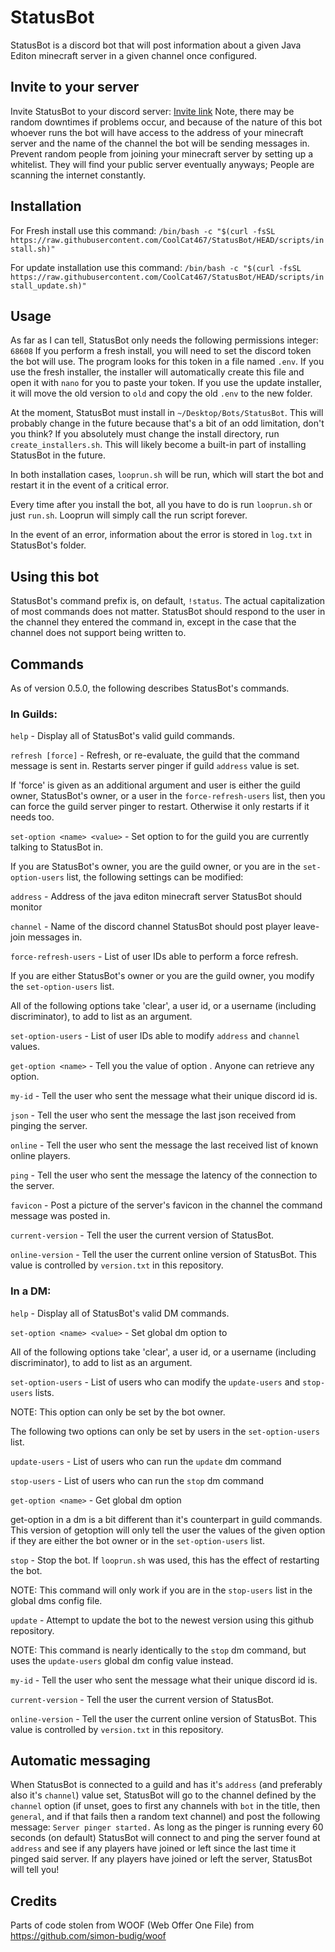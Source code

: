 # StatusBot
StatusBot is a discord bot that will post information about a given Java Editon minecraft server in a given channel once configured.

<!-- BADGIE TIME -->
<!-- END BADGIE TIME -->

## Invite to your server
Invite StatusBot to your discord server:
[Invite link](https://discord.com/api/oauth2/authorize?client_id=859890649535873044&permissions=68608&scope=bot)
Note, there may be random downtimes if problems occur, and because of the nature of
this bot whoever runs the bot will have access to the address of your minecraft server and
the name of the channel the bot will be sending messages in.
Prevent random people from joining your minecraft server by setting up a whitelist.
They will find your public server eventually anyways; People are scanning the internet
constantly.


## Installation
For Fresh install use this command:
`/bin/bash -c "$(curl -fsSL https://raw.githubusercontent.com/CoolCat467/StatusBot/HEAD/scripts/install.sh)"`

For update installation use this command:
`/bin/bash -c "$(curl -fsSL https://raw.githubusercontent.com/CoolCat467/StatusBot/HEAD/scripts/install_update.sh)"`


## Usage
As far as I can tell, StatusBot only needs the following permissions integer: `68608`
If you perform a fresh install, you will need to set the discord token the bot will use.
The program looks for this token in a file named `.env`. If you use the fresh installer,
the installer will automatically create this file and open it with `nano` for you to paste
your token. If you use the update installer, it will move the old version to `old` and copy
the old `.env` to the new folder.

At the moment, StatusBot must install in `~/Desktop/Bots/StatusBot`. This will
probably change in the future because that's a bit of an odd limitation, don't
you think? If you absolutely must change the install directory, run `create_installers.sh`.
This will likely become a built-in part of installing StatusBot in the future.

In both installation cases, `looprun.sh` will be run, which will start the bot and restart
it in the event of a critical error.

Every time after you install the bot, all you have to do is run `looprun.sh` or just
`run.sh`. Looprun will simply call the run script forever.

In the event of an error, information about the error is stored in `log.txt` in StatusBot's
folder.

## Using this bot
StatusBot's command prefix is, on default, `!status`. The actual capitalization of
most commands does not matter. StatusBot should respond to the user in the channel
they entered the command in, except in the case that the channel does not support
being written to.

## Commands
As of version 0.5.0, the following describes StatusBot's commands.

### In Guilds:
`help` - Display all of StatusBot's valid guild commands.

`refresh [force]` - Refresh, or re-evaluate, the guild that the command message is sent in.
 Restarts server pinger if guild `address` value is set.

 If 'force' is given as an additional argument and user is either
 the guild owner, StatusBot's owner, or a user in the `force-refresh-users` list,
 then you can force the guild server pinger to restart. Otherwise it only restarts if
 it needs too.

`set-option <name> <value>` - Set option <name> to <value> for the guild you are currently
  talking to StatusBot in.

  If you are StatusBot's owner, you are the guild owner, or you are in the
  `set-option-users` list, the following settings can be modified:

   `address` - Address of the java editon minecraft server StatusBot should monitor

   `channel` - Name of the discord channel StatusBot should post player leave-join messages in.

   `force-refresh-users` - List of user IDs able to perform a force refresh.

  If you are either StatusBot's owner or you are the guild owner, you modify the
  `set-option-users` list.

  All of the following options take 'clear', a user id, or a username (including discriminator),
  to add to list as an argument.

   `set-option-users` - List of user IDs able to modify `address` and `channel` values.

`get-option <name>` - Tell you the value of option <name>. Anyone can retrieve any option.

`my-id` - Tell the user who sent the message what their unique discord id is.

`json` - Tell the user who sent the message the last json received from pinging the server.

`online` - Tell the user who sent the message the last received list of known online players.

`ping` - Tell the user who sent the message the latency of the connection to the server.

`favicon` - Post a picture of the server's favicon in the channel the command message was posted in.

`current-version` - Tell the user the current version of StatusBot.

`online-version` - Tell the user the current online version of StatusBot.
This value is controlled by `version.txt` in this repository.


### In a DM:
`help` - Display all of StatusBot's valid DM commands.

`set-option <name> <value>` - Set global dm option <name> to <value>

 All of the following options take 'clear', a user id, or a username (including discriminator),
 to add to list as an argument.

   `set-option-users` - List of users who can modify the `update-users` and `stop-users` lists.

  NOTE: This option can only be set by the bot owner.

   The following two options can only be set by users in the `set-option-users` list.

   `update-users` - List of users who can run the `update` dm command

   `stop-users` - List of users who can run the `stop` dm command

`get-option <name>` - Get global dm option <name>

 get-option in a dm is a bit different than it's counterpart in guild commands.
 This version of getoption will only tell the user the values of the given option
 if they are either the bot owner or in the `set-option-users` list.

`stop` - Stop the bot. If `looprun.sh` was used, this has the effect of restarting the bot.

  NOTE: This command will only work if you are in the `stop-users` list in the
  global dms config file.

`update` - Attempt to update the bot to the newest version using this github repository.

  NOTE: This command is nearly identically to the `stop` dm command, but uses the
  `update-users` global dm config value instead.

`my-id` - Tell the user who sent the message what their unique discord id is.

`current-version` - Tell the user the current version of StatusBot.

`online-version` - Tell the user the current online version of StatusBot.
This value is controlled by `version.txt` in this repository.


## Automatic messaging
When StatusBot is connected to a guild and has it's `address` (and preferably also it's `channel`)
value set, StatusBot will go to the channel defined by the `channel` option (if unset, goes to first
any channels with `bot` in the title, then `general`, and if that fails then a random text channel)
and post the following message: `Server pinger started.` As long as the pinger is running every 60
seconds (on default) StatusBot will connect to and ping the server found at `address` and see if
any players have joined or left since the last time it pinged said server. If any players have
joined or left the server, StatusBot will tell you!


## Credits
Parts of code stolen from WOOF (Web Offer One File) from https://github.com/simon-budig/woof
